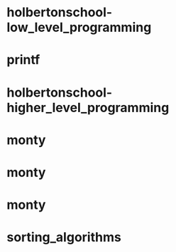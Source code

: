 # holbertonschool-low_level_programming
# printf
# holbertonschool-higher_level_programming
# monty
# monty
# monty
# sorting_algorithms
